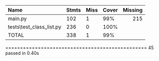 Name              | Stmts | Miss | Cover | Missing
:--------------------------|-------|------|-------|---------:
main.py              | 102   | 1    | 99%   |215
tests\test_class_list.py              | 236   | 0    | 100%  
TOTAL              | 338   | 1    | 99%   
================================================ 45 passed in 0.40s